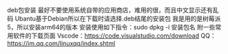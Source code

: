 deb包安装
最好不要使用系统自带的应用商店，难用的很，而且中文显示还有乱码
Ubantu基于Debian所以在下载时请选择.deb结尾的安装包
我是用的是树莓派5，所以安装arm64的版本
安装使用如下指令：sudo dpkg -i 安装包名
附一些常用软件的下载页面
Vscode：https://code.visualstudio.com/download
QQ：https://im.qq.com/linuxqq/index.shtml 